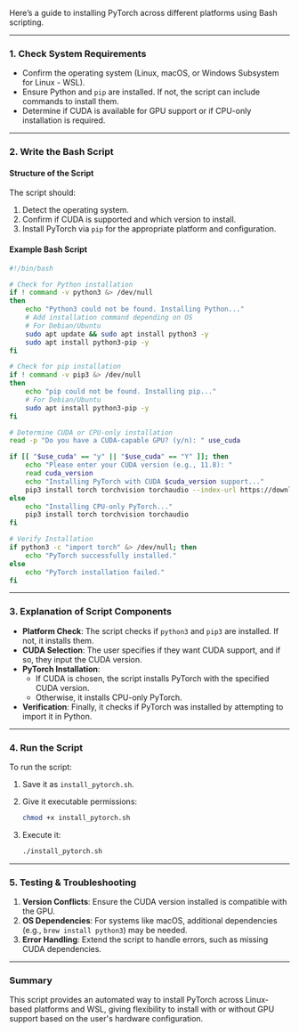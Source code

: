 Here’s a guide to installing PyTorch across different platforms using Bash scripting.

---

### 1. **Check System Requirements**

- Confirm the operating system (Linux, macOS, or Windows Subsystem for Linux - WSL).
- Ensure Python and `pip` are installed. If not, the script can include commands to install them.
- Determine if CUDA is available for GPU support or if CPU-only installation is required.

---

### 2. **Write the Bash Script**

#### Structure of the Script

The script should:
1. Detect the operating system.
2. Confirm if CUDA is supported and which version to install.
3. Install PyTorch via `pip` for the appropriate platform and configuration.

#### Example Bash Script

```bash
#!/bin/bash

# Check for Python installation
if ! command -v python3 &> /dev/null
then
    echo "Python3 could not be found. Installing Python..."
    # Add installation command depending on OS
    # For Debian/Ubuntu
    sudo apt update && sudo apt install python3 -y
    sudo apt install python3-pip -y
fi

# Check for pip installation
if ! command -v pip3 &> /dev/null
then
    echo "pip could not be found. Installing pip..."
    # For Debian/Ubuntu
    sudo apt install python3-pip -y
fi

# Determine CUDA or CPU-only installation
read -p "Do you have a CUDA-capable GPU? (y/n): " use_cuda

if [[ "$use_cuda" == "y" || "$use_cuda" == "Y" ]]; then
    echo "Please enter your CUDA version (e.g., 11.8): "
    read cuda_version
    echo "Installing PyTorch with CUDA $cuda_version support..."
    pip3 install torch torchvision torchaudio --index-url https://download.pytorch.org/whl/cu${cuda_version//.}/
else
    echo "Installing CPU-only PyTorch..."
    pip3 install torch torchvision torchaudio
fi

# Verify Installation
if python3 -c "import torch" &> /dev/null; then
    echo "PyTorch successfully installed."
else
    echo "PyTorch installation failed."
fi
```

---

### 3. **Explanation of Script Components**

- **Platform Check**: The script checks if `python3` and `pip3` are installed. If not, it installs them.
- **CUDA Selection**: The user specifies if they want CUDA support, and if so, they input the CUDA version.
- **PyTorch Installation**:
  - If CUDA is chosen, the script installs PyTorch with the specified CUDA version.
  - Otherwise, it installs CPU-only PyTorch.
- **Verification**: Finally, it checks if PyTorch was installed by attempting to import it in Python.

---

### 4. **Run the Script**

To run the script:
1. Save it as `install_pytorch.sh`.
2. Give it executable permissions:

   ```bash
   chmod +x install_pytorch.sh
   ```

3. Execute it:

   ```bash
   ./install_pytorch.sh
   ```

---

### 5. **Testing & Troubleshooting**

1. **Version Conflicts**: Ensure the CUDA version installed is compatible with the GPU.
2. **OS Dependencies**: For systems like macOS, additional dependencies (e.g., `brew install python3`) may be needed.
3. **Error Handling**: Extend the script to handle errors, such as missing CUDA dependencies.

---

### Summary

This script provides an automated way to install PyTorch across Linux-based platforms and WSL, giving flexibility to install with or without GPU support based on the user's hardware configuration.